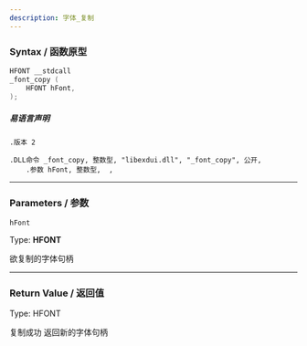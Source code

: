 ```yaml
---
description: 字体_复制
---
```


### Syntax / 函数原型

```C++
HFONT __stdcall 
_font_copy (
    HFONT hFont,
);
```

##### 易语言声明

```Elang
.版本 2

.DLL命令 _font_copy, 整数型, "libexdui.dll", "_font_copy", 公开,
    .参数 hFont, 整数型,  , 
```

---

### Parameters / 参数

`hFont`

Type: **HFONT**

欲复制的字体句柄

---

### Return Value / 返回值

Type: HFONT

复制成功 返回新的字体句柄
